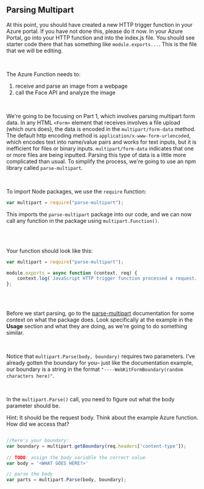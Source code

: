 ## Parsing Multipart

At this point, you should have created a new HTTP trigger function in your Azure portal. If you have not done this, please do it now. 
In your Azure Portal, go into your HTTP function and into the index.js file. You should see starter code there that has something like `module.exports...`.
This is the file that we will be editing.

<br />

The Azure Function needs to:

1. receive and parse an image from a webpage
2. call the Face API and analyze the image 


<br />


We're going to be focusing on Part 1, which involves parsing multipart form data. In any HTML `<Form>` element that receives involves a file upload (which ours does), the data is encoded in the `multipart/form-data` method. The default http encoding method is `application/x-www-form-urlencoded`, which encodes text into name/value pairs and works for text inputs, but it is inefficient for files or binary inputs. `multipart/form-data` indicates that one or more files are being inputted. Parsing this type of data is a little more complicated than usual. To simplify the process, we're going to use an npm library called `parse-multipart`.  

<br />


To import Node packages, we use the `require`  function:

```js
var multipart = require("parse-multipart");
```

This imports the `parse-multipart`  package into our code, and we can now call any function in the package using `multipart.Function()`. 

<br />
<br />

Your function should look like this:

```js
var multipart = require("parse-multipart");

module.exports = async function (context, req) {
    context.log('JavaScript HTTP trigger function processed a request.'); 
};
 
```

<br />

Before we start parsing, go to the [parse-multipart](https://www.npmjs.com/package/parse-multipart) documentation for some context on what the package does.  Look specifically at the example in the **Usage** section and what they are doing, as we're going to do something similar.

<br />

Notice that `multipart.Parse(body, boundary)`  requires two parameters.  I've already gotten the boundary for you– just like the documentation example, our boundary is a string in the format `"----WebKitFormBoundary(random characters here)"`. 

<br />

In the `multipart.Parse()` call, you need to figure out what the body parameter should be.

Hint: It should be the request body. Think about the example Azure function. How did we access that?

```js

//here's your boundary:
var boundary = multipart.getBoundary(req.headers['content-type']);
  
// TODO: assign the body variable the correct value
var body = '<WHAT GOES HERE?>'

// parse the body
var parts = multipart.Parse(body, boundary);
```
